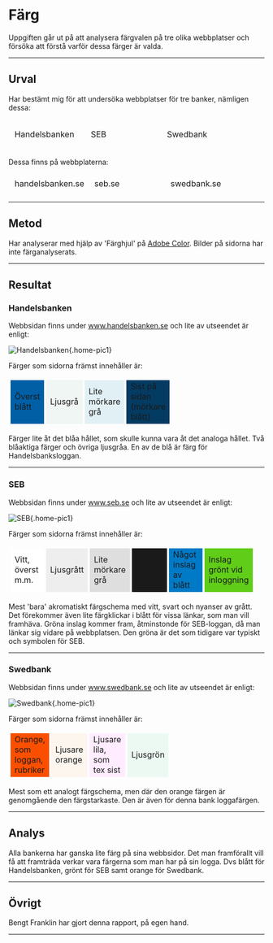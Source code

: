 Färg
=======================

Uppgiften går ut på att analysera färgvalen på tre olika webbplatser och försöka att förstå varför dessa färger är valda.

<hr>

Urval
-----------------------

Har bestämt mig för att undersöka webbplatser för tre banker, nämligen dessa:
<table style="border-spacing: 4px; border-collapse: separate">
<tr>
<td style="height: 50px; width: 130px;">Handelsbanken
<td style="height: 50px; width: 130px;">SEB
<td style="height: 50px; width: 130px;">Swedbank
</tr>
</table>
<table style="border-spacing: 4px; border-collapse: separate">
Dessa finns på webbplaterna:
<tr>
<td style="height: 30px; width: 130px;">handelsbanken.se</td>
<td style="height: 30px; width: 130px;">seb.se</td>
<td style="height: 30px; width: 130px;">swedbank.se</td>
</tr>
</table>

<hr>

Metod
-----------------------

Har analyserar med hjälp av 'Färghjul' på <a href="https://color.adobe.com/sv/create/color-wheel#">Adobe Color</a>. Bilder på sidorna har inte färganalyserats.

<hr>

Resultat
-----------------------

<h3>Handelsbanken</h3>
Webbsidan finns under <a href="https://www.handelsbanken.se/sv/">www.handelsbanken.se</a> och lite av utseendet är enligt:

![Handelsbanken](%assets_url%/img/handelsbanken.png "Handelsbanken"){.home-pic1}

<table style="border-spacing: 4px; border-collapse: separate">
Färger som sidorna främst innehåller är:
<tr>
<td style="height: 50px; width: 50px; background-color: #005FA5"><div class="color-text">Överst blått</div>
<td style="height: 50px; width: 50px; background-color: #F0F6F3">Ljusgrå
<td style="height: 50px; width: 50px; background-color: #E1F0F5">Lite mörkare grå
<td style="height: 50px; width: 50px; background-color: #043B62"><div class="color-text">Sist på sidan (mörkare blått)</div>
</tr>
</table>
Färger lite åt det blåa hållet, som skulle kunna vara åt det analoga hållet. Två blåaktiga färger och övriga ljusgråa. En av de blå är färg för Handelsbanksloggan.
<hr>

<h3>SEB</h3>
Webbsidan finns under <a href="https://seb.se/">www.seb.se</a> och lite av utseendet är enligt:

![SEB](%assets_url%/img/seb.png "SEB"){.home-pic1}

<table style="border-spacing: 4px; border-collapse: separate">
Färger som sidorna främst innehåller är:
<tr>
<td style="height: 50px; width: 50px; background-color: #ffffff">Vitt, överst m.m.
<td style="height: 50px; width: 50px; background-color: #eeeeee">Ljusgrått
<td style="height: 50px; width: 50px; background-color: #dedede">Lite mörkare grå
<td style="height: 50px; width: 50px; background-color: #1a1a1a"><div class="color-text">Nästan svart</div>
<td style="height: 50px; width: 50px; background-color: #007ac7"><div class="color-text">Något inslag av blått</div>
<td style="height: 50px; width: 50px; background-color: #60cd18"><div class="color-text">Inslag grönt vid inloggning</div>
</tr>
</table>
Mest 'bara' akromatiskt färgschema med vitt, svart och nyanser av grått. Det förekommer även lite färgklickar i blått för vissa länkar, som man vill framhäva. Gröna inslag kommer fram, åtminstonde för SEB-loggan, då man länkar sig vidare på webbplatsen. Den gröna är det som tidigare var typiskt och symbolen för SEB.
<hr>

<h3>Swedbank</h3>
Webbsidan finns under <a href="https://www.swedbank.se/">www.swedbank.se</a> och lite av utseendet är enligt:

![Swedbank](%assets_url%/img/swedbank.png "Swedbank"){.home-pic1}

<table style="border-spacing: 4px; border-collapse: separate">
Färger som sidorna främst innehåller är:
<tr>
<td style="height: 50px; width: 50px; background-color: #fb4f00">Orange, som loggan, rubriker
<td style="height: 50px; width: 50px; background-color: #fdf6ee">Ljusare orange
<td style="height: 50px; width: 50px; background-color: #ffecff">Ljusare lila, som tex sist
<td style="height: 50px; width: 50px; background-color: #ecf9f3">Ljusgrön
</tr>
</table>

Mest som ett analogt färgschema, men där den orange färgen är genomgående den färgstarkaste. Den är även för denna bank loggafärgen.
<hr>

Analys
-----------------------

Alla bankerna har ganska lite färg på sina webbsidor. Det man framförallt vill få att framträda verkar vara färgerna som man har på sin logga. Dvs blått för Handelsbanken, grönt för SEB samt orange för Swedbank.
<hr>

Övrigt
-----------------------

Bengt Franklin har gjort denna rapport, på egen hand.
<hr>
